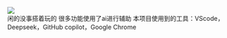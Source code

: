 ![](https://count.getloli.com/get/@JoyinJoester.github.JoyinJoester.github.io)
<br>闲的没事搭着玩的
很多功能使用了ai进行辅助
本项目使用到的工具：VScode，Deepseek，GitHub copilot，Google Chrome
